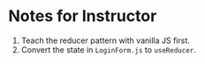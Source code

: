 # Notes for Instructor

1. Teach the reducer pattern with vanilla JS first.
2. Convert the state in `LoginForm.js` to `useReducer`.
